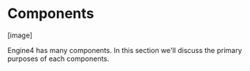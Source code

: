 # Components

[image]

Engine4 has many components. In this section we'll discuss the primary purposes of each components.
